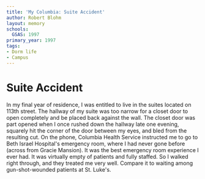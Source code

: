 ```yaml
---
title: 'My Columbia: Suite Accident'
author: Robert Blohm
layout: memory
schools:
  GSAS: 1997
primary_year: 1997
tags:
- Dorm life
- Campus
---
```

# Suite Accident

In my final year of residence, I was entitled to live in the suites located on 113th street. The hallway of my suite was too narrow for a closet door to open completely and be placed back against the wall. The closet door was part opened when I once rushed down the hallway late one evening, squarely hit the corner of the door between my eyes, and bled from the resulting cut. On the phone, Columbia Health Service instructed me to go to Beth Israel Hospital's emergency room, where I had never gone before (across from Gracie Mansion). It was the best emergency room experience I ever had. It was virtually empty of patients and fully staffed. So I walked right through, and they treated me very well. Compare it to waiting among gun-shot-wounded patients at St. Luke's.

